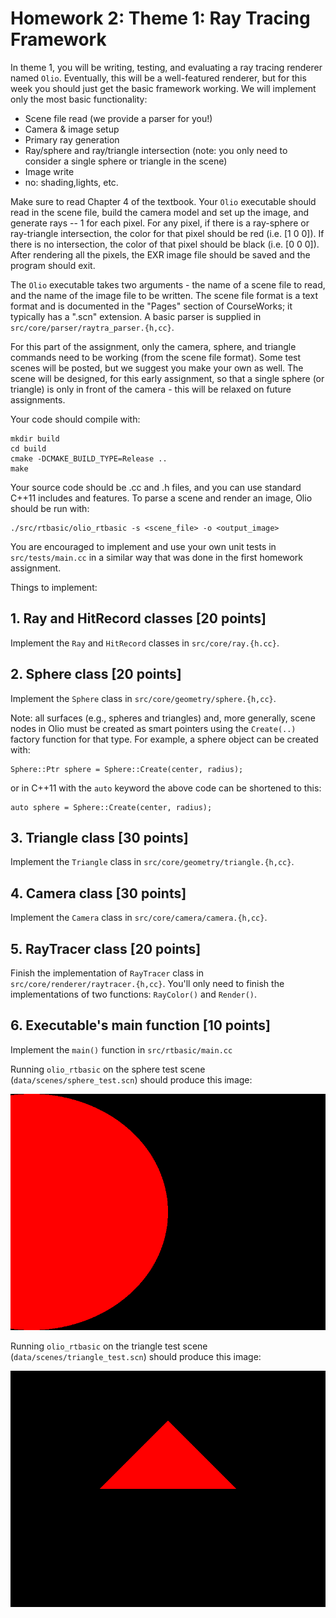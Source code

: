 # Homework 2: Theme 1: Ray Tracing Framework

In theme 1, you will be writing, testing, and evaluating a ray tracing renderer named `Olio`. Eventually, this will be a well-featured renderer, but for this week you should just get the basic framework working. We will implement only the most basic functionality:
* Scene file read (we provide a parser for you!)
* Camera & image setup
* Primary ray generation
* Ray/sphere and ray/triangle intersection (note: you only need to consider a single sphere or triangle in the scene)
* Image write
* no: shading,lights, etc.

Make sure to read Chapter 4 of the textbook. Your `Olio` executable should read in the scene file, build the camera model and set up the image, and generate rays -- 1 for each pixel.  For any pixel, if there is a ray-sphere or ray-triangle intersection, the color for that pixel should be red (i.e. [1 0 0]). If there is no intersection, the color of that pixel should be black (i.e. [0 0 0]). After rendering all the pixels, the EXR image file should be saved and the program should exit.

The `Olio` executable takes two arguments - the name of a scene file to read, and the name of the image file to be written. The scene file format is a text format and is documented in the "Pages" section of CourseWorks; it typically has a ".scn" extension. A basic parser is supplied in `src/core/parser/raytra_parser.{h,cc}`.

For this part of the assignment, only the camera, sphere, and triangle commands need to be working (from the scene file format).  Some test scenes will be posted, but we suggest you make your own as well. The scene will be designed, for this early assignment, so that a single sphere (or triangle) is only in front of the camera - this will be relaxed on future assignments.

Your code should compile with:
```
mkdir build
cd build
cmake -DCMAKE_BUILD_TYPE=Release ..
make
```

Your source code should be .cc and .h files, and you can use standard C++11 includes and features. To parse a scene and render an image, Olio should be run with:
```
./src/rtbasic/olio_rtbasic -s <scene_file> -o <output_image>
```

You are encouraged to implement and use your own unit tests in `src/tests/main.cc` in a similar way that was done in the first homework assignment.

Things to implement:
## 1. Ray and HitRecord classes [20 points]
Implement the `Ray` and `HitRecord` classes in `src/core/ray.{h.cc}`.

## 2. Sphere class [20 points]
Implement the `Sphere` class in `src/core/geometry/sphere.{h,cc}`.

Note: all surfaces (e.g., spheres and triangles) and, more generally, scene nodes in Olio must be created as smart pointers using the `Create(..)` factory function for that type. For example, a sphere object can be created with:
```
Sphere::Ptr sphere = Sphere::Create(center, radius);
```
or in C++11 with the `auto` keyword the above code can be shortened to this:
```
auto sphere = Sphere::Create(center, radius);
```

## 3. Triangle class [30 points]
Implement the `Triangle` class in `src/core/geometry/triangle.{h,cc}`.

## 4. Camera class [30 points]
Implement the `Camera` class in `src/core/camera/camera.{h,cc}`.

## 5. RayTracer class [20 points]
Finish the implementation of `RayTracer` class in `src/core/renderer/raytracer.{h,cc}`.
You'll only need to finish the implementations of two functions: `RayColor()` and `Render()`.

## 6. Executable's main function [10 points]
Implement the `main()` function in `src/rtbasic/main.cc`


Running `olio_rtbasic` on the sphere test scene (`data/scenes/sphere_test.scn`) should produce this image:

![sphere_test](figures/sphere_scene.png)

Running `olio_rtbasic` on the triangle test scene (`data/scenes/triangle_test.scn`) should produce this image:

![triangle_test](figures/triangle_scene.png)

